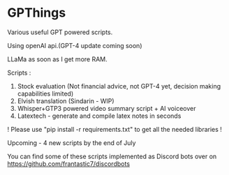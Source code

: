 # GPThings

Various useful GPT powered scripts.

Using openAI api.(GPT-4 update coming soon)  

LLaMa as soon as I get more RAM.

Scripts :

1. Stock evaluation (Not financial advice, not GPT-4 yet, decision making capabilities limited)
2. Elvish translation (Sindarin - WIP)
3. Whisper+GTP3 powered video summary script + AI voiceover
4. Latextech - generate and compile latex notes in seconds  
 
! Please use "pip install -r requirements.txt" to get all the needed libraries !   

Upcoming - 4 new scripts by the end of July  
 
You can find some of these scripts implemented as Discord bots over on https://github.com/frantastic7/discordbots
